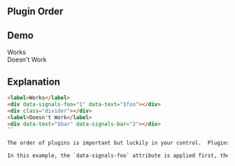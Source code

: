 ## Plugin Order

## Demo

<div>
  <label>Works</label>
  <div data-signals-foo="1" data-text="$foo"></div>
  <div class="divider"></div>
  <label>Doesn't Work</label>
  <div data-text="$bar" data-signals-bar="2"></div>
</div>

## Explanation

```html
<label>Works</label>
<div data-signals-foo="1" data-text="$foo"></div>
<div class="divider"></div>
<label>Doesn't Work</label>
<div data-text="$bar" data-signals-bar="2"></div>
``

The order of plugins is important but luckily in your control.  Plugins are applied first in depth first HTML or SVG element order, then by the order of attributes prefixed with `data-*`.

In this example, the `data-signals-foo` attribute is applied first, then the `data-text` attribute is applied.  This is why the `data-text` attribute is able to reference the `foo` signal.